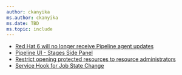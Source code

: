 ```yaml
---
author: ckanyika
ms.author: ckanyika
ms.date: TBD
ms.topic: include
---
```


- [Red Hat 6 will no longer receive Pipeline agent updates](#red-hat-six-will-no-longer-receive-pipeline-agent-updates)
- [Pipeline UI - Stages Side Panel](#pipeline-ui-stages-side-panel)
- [Restrict opening protected resources to resource administrators](#restrict-opening-protected-resources-to-resource-administrators)
- [Service Hook for Job State Change](#service-hook-for-job-state-change)
